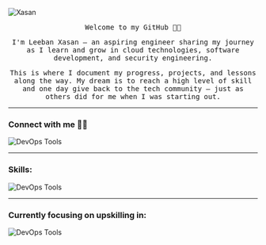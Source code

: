 <p align="left"> <img src="https://komarev.com/ghpvc/?username=XasanAllOps&label=Profile%20views&color=d90429&style=flat" alt="Xasan"/></p>

<div align="center">
  <samp>
    <p>Welcome to my GitHub 🙌🏽</p>
    <p>I'm Leeban Xasan — an aspiring engineer sharing my journey as I learn and grow in cloud technologies, software development, and security engineering.</p>
    <p>This is where I document my progress, projects, and lessons along the way. My dream is to reach a high level of skill and one day give back to the tech community — just as others did for me when I was starting out.</p>
  </samp>
</div>

---
### Connect with me 👋🏽
<p>
  <a href="https://www.linkedin.com/in/l-xasan/" target="_blank">
  <img src="https://skillicons.dev/icons?i=linkedin" alt="DevOps Tools" style="display: inline-block; vertical-align: middle;"/>
  </a>
</p>


---
### Skills:
<p align="left">
  <img src="https://skillicons.dev/icons?i=aws,terraform,docker,git,linux,bash,javascript,gitlab" alt="DevOps Tools" />
</p>


---

### Currently focusing on upskilling in: 
<p align="left">
  <img src="https://skillicons.dev/icons?i=kubernetes,go,kafka&perline=5" alt="DevOps Tools"/>
</p>
